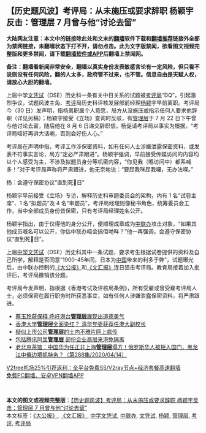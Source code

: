  <h2>【历史题风波】考评局：从未施压或要求辞职 杨颖宇反击：管理层 7 月曾与他“讨论去留”</h2> <p class="notice"><b>大陆网友注意：本文中的链接除此处和文末的<a href="https://github.com/bannedbook/fanqiang" >翻墙</a>软件下载和<a href="https://github.com/killgcd/justmysocks/blob/master/README.md">翻墙推荐</a>链接外全部为禁网链接，未翻墙状态下打不开，请勿点击。此为文字版禁闻，欲看图文视频完整版和更多禁闻，请下载<a href="https://github.com/bannedbook/fanqiang">翻墙软件或APP</a>后翻墙上禁闻网。</p><p>备注：翻墙看新闻非常安全，翻墙以真实身份发表敏感言论有一定风险，但只看不说则没有任何风险，翻的人太多，政府管不过来，也不管。信息自由是天赋人权，请放心大胆的翻墙。</b></p>  <div class="entry">  <p>上届中学<a href="https://www.bannedbook.org/bnews/tag/%E6%96%87%E5%87%AD%E8%AF%95/" class="st_tag internal_tag" rel="tag" title="标签 文凭试 下的日志">文凭试</a>（DSE）历史科一条有关中日关系的试题被<a href="https://www.bannedbook.org/bnews/tag/%E8%80%83%E8%AF%84%E5%B1%80/" class="st_tag internal_tag" rel="tag" title="标签 考评局 下的日志">考评局</a>“DQ”，引起激烈争议，试题风波主角、<a href="https://www.bannedbook.org/bnews/tag/%E8%80%83%E8%AF%84/" class="st_tag internal_tag" rel="tag" title="标签 考评 下的日志">考评</a>局历史科评核发展部前经理<a href="https://www.bannedbook.org/bnews/tag/%e6%9d%a8%e9%a2%96/" class="st_tag internal_tag" rel="tag" title="标签 杨颖 下的日志">杨颖</a>宇早前离职。考评局今（30 日）发声明，指杨离职属个人意愿，局方从没施压或指示任何人要求他辞职（详见另稿）；杨颖宇接受《立场》查询时反驳，有<a href="https://www.bannedbook.org/bnews/tag/%E7%AE%A1%E7%90%86%E5%B1%82/" class="st_tag internal_tag" rel="tag" title="标签 管理层 下的日志">管理层</a>于 7 月 22 日下午曾与他讨论去留，随后他在 8 月 6 日递交辞职信。杨促请考评局以事实为根据，“考评局唔好再讲大话喇，否则会好伤人心。”</p> <p>考评局在声明中指，考评工作涉保密资料，如有任何人士涉嫌泄露保密资料，或发表不符事实言论，局方“定必严肃跟进”。杨颖宇强调，早前接受传媒访问的内容均以个人感受为主，不涉及拟题员身分等机密内容，“你见我（喺访问中）都系喊多！”对于考评局声称将严肃跟进，他无奈地说：“要屈我咪屈我囉，无办法㗎。”</p>  <p>杨：会遵守保密协议“直到死𠮶日”</p> <p>杨颖宇早前接受《立场》专访，解释历史科审题委员会的架构，内有 1 名“试卷主席”、1 名“拟题员”及 4 名“审题员”，考评局经理则像秘书角色，统筹委员会工作，当中全部成员身份皆保密，只有考评局经理姓名公开。</p>  <p>杨颖宇指出，由于仅得他的身分公开，便顺理成章成为<a href="https://www.bannedbook.org/bnews/tag/%e4%b8%ad%e8%81%94%e5%8a%9e/" class="st_tag internal_tag" rel="tag" title="标签 中联办 下的日志">中联办</a>攻击对象，“如果其他成员嘅名可以公开，你估中联办唔会搞佢哋咩？”他一再强调，会遵守保密协议“直到死𠮶日”。</p> <p>上届<a href="https://www.bannedbook.org/bnews/tag/%E4%B8%AD%E5%AD%A6%E6%96%87%E5%87%AD%E8%AF%95/" class="st_tag internal_tag" rel="tag" title="标签 中学文凭试 下的日志">中学文凭试</a>（DSE）历史科其中一条试题，要求考生根据试卷提供的资料及自己所学，解释是否同意“1900-45年间，日本为<span class='wp_keywordlink_affiliate'><a href="https://www.bannedbook.org/" title="中国" target="_blank">中国</a></span>带来的利多于弊”，试题曝光后，由中联办控制的<a href="https://www.bannedbook.org/bnews/tag/%e3%80%8a%e5%a4%a7%e5%85%ac%e6%8a%a5%e3%80%8b/" class="st_tag internal_tag" rel="tag" title="标签 《大公报》 下的日志">《大公报》</a>和<a href="https://www.bannedbook.org/bnews/tag/%e3%80%8a%e6%96%87%e6%b1%87%e6%8a%a5%e3%80%8b/" class="st_tag internal_tag" rel="tag" title="标签 《文汇报》 下的日志">《文汇报》</a>连日狙击考评局。教育局接着加入批评后，考评局撤销该分题。</p>  <p>考评局今发声明，指根据《香港考试及评核局条例》，所有受雇或曾受雇考评局人士，必须保密在履行职务时所获悉事宜，如有任何人涉嫌泄露保密资料，将严肃跟进。</p> <ul class='op-related-articles' title='相关阅读'> <li><a href='https://www.bannedbook.org/bnews/cnnews/hknews/20201110/1428956.html' target='_blank'>蔡玉玲获保释 呼吁港台<b>管理层</b>展现出道德勇气</a></li> <li><a href='https://www.bannedbook.org/bnews/headline/20201023/1419033.html' target='_blank'>香港大学<b>管理层</b>全面染红？ 清华党委获荐任港大副校长</a></li> <li><a href='https://www.bannedbook.org/bnews/cnnews/hknews/20200709/1358200.html' target='_blank'>疑似上市公司<b>管理层</b>的士内不雅片网上疯传</a></li> <li><a href='https://www.bannedbook.org/bnews/finance/20200609/1342030.html' target='_blank'>包括腾讯阿里<b>管理层</b> 部份企业高层来港免隔离</a></li> <li><a href='https://www.bannedbook.org/bnews/bannedvideo/20200415/1312756.html' target='_blank'>老北京茶馆：中国华为任正非上海<b>管理层</b>塌方！俄罗斯华人被拒入国门，黑龙江中俄边境抓特务？（第288集/2020/04/14）</a></li> </ul> <p class="texttj"> <a href="https://github.com/bannedbook/fanqiang/wiki/V2ray%E6%9C%BA%E5%9C%BA" target="_blank">V2free机场25%引荐返利：全平台免费SS/V2ray节点+经济套餐高速翻墙</a><br/> <a href="https://github.com/bannedbook/fanqiang/wiki/%E7%A6%81%E9%97%BB%E7%BD%91%E5%AE%89%E5%8D%93%E7%BF%BB%E5%A2%99%E6%96%B0%E9%97%BBAPP" target="_blank">免费PC翻墙、安卓VPN翻墙APP</a></p><p> </p><a name='sharetosocial'></a>       <div><b>本文的图文或视频完整版</b>：<a href='https://www.bannedbook.org/bnews/comments/20201231/1458570.html'>【历史题风波】考评局：从未施压或要求辞职 杨颖宇反击：管理层 7 月曾与他“讨论去留”</a></div>  </div><!--END ENTRY--> <div class="postfooter"> <div>本文标签：<a href="https://www.bannedbook.org/bnews/tag/%e3%80%8a%e5%a4%a7%e5%85%ac%e6%8a%a5%e3%80%8b/" rel="tag">《大公报》</a>, <a href="https://www.bannedbook.org/bnews/tag/%e3%80%8a%e6%96%87%e6%b1%87%e6%8a%a5%e3%80%8b/" rel="tag">《文汇报》</a>, <a href="https://www.bannedbook.org/bnews/tag/%E4%B8%AD%E5%AD%A6%E6%96%87%E5%87%AD%E8%AF%95/" rel="tag">中学文凭试</a>, <a href="https://www.bannedbook.org/bnews/tag/%e4%b8%ad%e8%81%94%e5%8a%9e/" rel="tag">中联办</a>, <a href="https://www.bannedbook.org/bnews/tag/%E6%96%87%E5%87%AD%E8%AF%95/" rel="tag">文凭试</a>, <a href="https://www.bannedbook.org/bnews/tag/%e6%9d%a8%e9%a2%96/" rel="tag">杨颖</a>, <a href="https://www.bannedbook.org/bnews/tag/%E7%AE%A1%E7%90%86%E5%B1%82/" rel="tag">管理层</a>, <a href="https://www.bannedbook.org/bnews/tag/%E8%80%83%E8%AF%84/" rel="tag">考评</a>, <a href="https://www.bannedbook.org/bnews/tag/%E8%80%83%E8%AF%84%E5%B1%80/" rel="tag">考评局</a></div>  </div><!--END POSTFOOTER--> 
